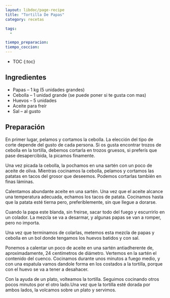 ```yaml
---
layout: libdoc/page-recipe
title: "Tortilla De Papas"
category: recetas 

tags: 
  - 

tiempo_preparacion:
tiempo_coccion: 
---
```


* TOC
{:toc}

## Ingredientes


* Papas – 1 kg (5 unidades grandes)
* Cebolla – 1 unidad grande (se puede poner si te gusta con mas)
* Huevos – 5 unidades
* Aceite para freír
* Sal – al gusto

## Preparación

En primer lugar, pelamos y cortamos la cebolla. La elección del tipo de corte
depende del gusto de cada persona. Si os gusta encontrar trozos de cebolla en la
tortilla, debemos cortarla en trozos gruesos, si preferís que pase
desapercibida, la picamos finamente.

Una vez picada la cebolla, la pochamos en una sartén con un poco de aceite de
oliva. Mientras cocinamos la cebolla, pelamos y cortamos las patatas en tacos
del grosor que deseemos. Podemos cortarlas también en finas láminas.

Calentamos abundante aceite en una sartén. Una vez que el aceite alcance una
temperatura adecuada, echamos los tacos de patata. Cocinamos hasta que la patata
esté tierna pero, preferiblemente, sin que llegue a dorarse.

Cuando la papa este blanda, sin freirse, sacar todo del fuego y escurrirlo en un
colador. La mezcla se va a desarmar, y algunas papas se van a romper, pero no
importa.

Una vez que terminamos de colarlas, metemos esta mezcla de papas y cebolla en un
bol donde tengamos los huevos batidos y con sal.

Ponemos a calentar un poco de aceite en una sartén antiadherente de,
aproximadamente, 24 centímetros de diámetro. Vertemos en la sartén el contenido
del cuenco. Cocinamos durante unos minutos a fuego medio, y con una espatula
vamos dandole forma en los costados a la tortilla, porque con el huevo se va a
tener a desahacer.

Con la ayuda de un plato, volteamos la tortilla. Seguimos cocinando otros pocos
minutos por el otro lado.Una vez que la tortilla esté dorada por ambos lados, la
volcamos sobre un plato y servimos.

